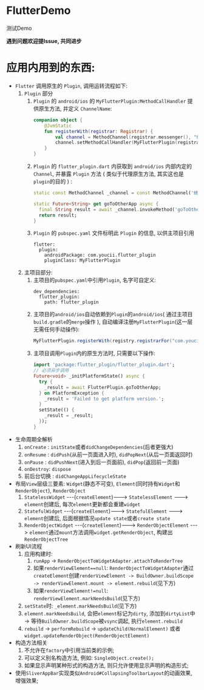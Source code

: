 # FlutterDemo

测试Demo

**遇到问题欢迎提Issue, 共同进步**

# 应用内用到的东西:

- `Flutter` 调用原生的 `Plugin`, 调用运转流程如下:
    1. `Plugin` 部分
        1. `Plugin` 的 `android/ios` 的 `MyFlutterPlugin:MethodCallHandler` 提供原生方法, 并定义 `ChannelName`:
            ```kotlin
            companion object {
                @JvmStatic
                fun registerWith(registrar: Registrar) {
                    val channel = MethodChannel(registrar.messenger(), "统一的渠道名字")
                    channel.setMethodCallHandler(MyFlutterPlugin(registrar.activity()))
                }
            }
            ```
        2. `Plugin` 的 `flutter_plugin.dart` 内获取到 `android/ios` 内部内定的 `Channel`, 并暴露 `Plugin` 方法 ( 类似于代理原生方法, 其实这也是`plugin`的目的 ) :
            ```dart
            static const MethodChannel _channel = const MethodChannel('统一的渠道名字');
            
            static Future<String> get goToOtherApp async {
              final String result = await _channel.invokeMethod('goToOtherApp');
              return result;
            }
            ```
        3. `Plugin` 的 `pubspec.yaml` 文件标明此 `Plugin` 的信息, 以供主项目引用
            ```
            flutter:
              plugin:
                androidPackage: com.youcii.flutter_plugin
                pluginClass: MyFlutterPlugin
            ```    
    2. 主项目部分:
        1. 主项目的`pubspec.yaml`中引用`Plugin`, 名字可自定义:
            ```
            dev_dependencies:
              flutter_plugin:
                path: flutter_plugin
            ```
        2. 主项目的`android/ios`自动依赖到`Plugin`的`android/ios`( 通过主项目`build.gradle`的`merge`操作 ), 自动编译注册`MyFlutterPlugin`(这一层无需任何手动操作):
            ```java
            MyFlutterPlugin.registerWith(registry.registrarFor("com.youcii.flutter_plugin.MyFlutterPlugin"));
            ```
        3. 主项目调用`Plugin`内的原生方法时, 只需要以下操作:
            ```dart
            import 'package:flutter_plugin/flutter_plugin.dart';
            // 必须异步调用
            Future<void> _initPlatformState() async {
              try {
                _result = await FlutterPlugin.goToOtherApp;
              } on PlatformException {
                _result = 'Failed to get platform version.';
              }
              setState(() {
                _result = _result;
              });
            }
            ```
- 生命周期全解析
    1. `onCreate` : `initState`或者`didChangeDependencies`(后者更强大)
    2. `onResume` : `didPush`(从前一页面进入时), `didPopNext`(从后一页面返回时)
    3. `onPause`  : `didPushNext`(进入到后一页面前), `didPop`(返回前一页面)
    4. `onDestroy`: `dispose`
    5. 前后台切换 : `didChangeAppLifecycleState`
- 布局`View`层级三要素: `Widget`(静态不可变), `Element`(同时持有`Widget`和`RenderObject`), `RenderObject`
    1. `StatelessWidget`     ---(`createElement`)---> `StatelessElement`     ---> `element`创建后, 每次`element`更新都会重建`widget`
    2. `StatefulWidget`      ---(`createElement`)---> `StatefulElement`      ---> `element`创建后, 后面根据情况`update state`或者`create state`   
    3. `RenderObjectWidget`  ---(`createElement`)---> `RenderObjectElement`  ---> `element`通过`mount`方法调用`widget.getRenderObject`, 构建出`RenderObjectTree`
- 刷新UI流程
    1. 应用构建时:
        1. `runApp` -> `RenderObjectToWidgetAdapter.attachToRenderTree`
        2. 如果`renderViewElement==null`: `RenderObjectToWidgetAdapter`通过`createElement`创建`renderViewElement -> BuildOwner.buildScope -> renderViewElement.mount -> element.rebuild`(见下方)
        3. 如果`renderViewElement!=null`: `renderViewElement.markNeedsBuild`(见下方)
    2. `setState`时: `_element.markNeedsBuild`(见下方) 
    3. `element.markNeedsBuild`, 会把`element`标记为`dirty`, 添加到`dirtyList`中 -> 等待`BuildOwner.buildScope`被`vsync`调起, 执行`element.rebuild`
    5. `rebuild` -> `performRebuild` -> `updateChild(NormalElement)` 或者 `widget.updateRenderObject(RenderObjectElement)`
- 构造方法相关
    1. 不允许在`factory`中引用当前类的示例;
    2. 可以定义别名构造方法, 例如: `SingleObject.create();`
    3. 如果显示声明某种形式的构造方法, 则只允许使用显示声明的构造形式;   
- 使用`SliverAppBar`实现类似`Android#CollapsingToolbarLayout`的动画效果, 增强效果;    